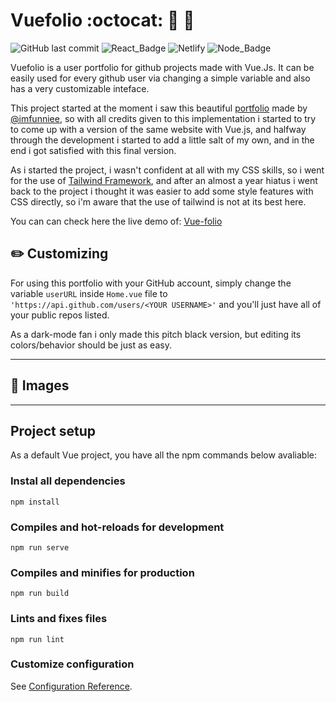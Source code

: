 # Vuefolio :octocat: :bookmark: :milky_way:

![GitHub last commit](https://img.shields.io/github/last-commit/Francozeira/vue_folio) ![React_Badge][web_react_badge] ![Netlify](https://img.shields.io/netlify/c461be56-c624-43ab-a44a-8481fd328900)  ![Node_Badge][vue_version_badge]

Vuefolio is a user portfolio for github projects made with Vue.Js. It can be easily used for every github user via changing a simple variable and also has a very customizable inteface.

<!-- WORK HERE -->
<!-- <img src="./assets/main_title.png" /> -->

This project started at the moment i saw this beautiful [portfolio](https://github.com/imfunniee/gitfolio) made by [@imfunniee](https://github.com/imfunniee), so with all credits given to this implementation i started to try to come up with a version of the same website with Vue.js, and halfway through the development i started to add a little salt of my own, and in the end i got satisfied with this final version.

As i started the project, i wasn't confident at all with my CSS skills, so i went for the use of [Tailwind Framework](https://tailwindcss.com/), and after an almost a year hiatus i went back to the project i thought it was easier to add some style features with CSS directly, so i'm aware that the use of tailwind is not at its best here.

You can can check here the live demo of: [Vue-folio](https://vue-folio.netlify.app/)

## :pencil2: Customizing
For using this portfolio with your GitHub account, simply change the variable `userURL` inside `Home.vue` file to `'https://api.github.com/users/<YOUR USERNAME>'` and you'll just have all of your public repos listed.

As a dark-mode fan i only made this pitch black version, but editing its colors/behavior should be just as easy.

------------

## :art: Images
<!-- WORK HERE -->

<!-- <img src="./assets/full_use.png" /> -->
<!-- > Full web and mobile experience -->

------------

## Project setup

As a default Vue project, you have all the npm commands below avaliable:

### Instal all dependencies
```
npm install
```

### Compiles and hot-reloads for development
```
npm run serve
```

### Compiles and minifies for production
```
npm run build
```

### Lints and fixes files
```
npm run lint
```

### Customize configuration
See [Configuration Reference](https://cli.vuejs.org/config/).

<!-- Badges -->

[vue_version_badge]: https://img.shields.io/badge/vue-2.x-brightgreen.svg

[web_react_badge]: https://img.shields.io/badge/web-vue-blue